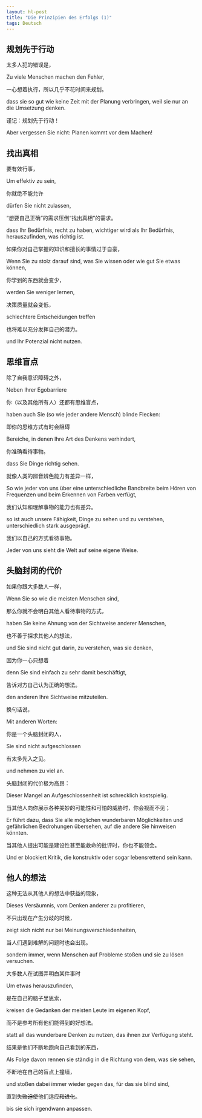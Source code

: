 ```yaml
---
layout: hl-post
title: "Die Prinzipien des Erfolgs (1)"
tags: Deutsch
---
```


## 规划先于行动

太多人犯的错误是，

Zu viele Menschen machen den Fehler, 

一心想着执行，所以几乎不花时间来规划。

dass sie so gut wie keine Zeit mit der Planung verbringen, weil sie nur an die Umsetzung denken.

谨记：规划先于行动！

Aber vergessen Sie nicht: Planen kommt vor dem Machen!

## 找出真相

要有效行事，

Um effektiv zu sein,

你就绝不能允许

dürfen Sie nicht zulassen,

“想要自己正确”的需求压倒“找出真相”的需求。

dass Ihr Bedürfnis, recht zu haben, wichtiger wird als Ihr Bedürfnis, herauszufinden, was richtig ist.

如果你对自己掌握的知识和擅长的事情过于自豪，

Wenn Sie zu stolz darauf sind, was Sie wissen oder wie gut Sie etwas können,

你学到的东西就会变少，

werden Sie weniger lernen,

决策质量就会变低，

schlechtere Entscheidungen treffen

也将难以充分发挥自己的潜力。

und Ihr Potenzial nicht nutzen.

## 思维盲点

除了自我意识障碍之外，

Neben Ihrer Egobarriere

你（以及其他所有人）还都有思维盲点，

haben auch Sie (so wie jeder andere Mensch) blinde Flecken:

即你的思维方式有时会阻碍

Bereiche, in denen Ihre Art des Denkens verhindert,

你准确看待事物。

dass Sie Dinge richtig sehen.

就像人类的辨音辨色能力有差异一样，

So wie jeder von uns über eine unterschiedliche Bandbreite beim Hören von Frequenzen und beim Erkennen von Farben verfügt,

我们认知和理解事物的能力也有差异。

so ist auch unsere Fähigkeit, Dinge zu sehen und zu verstehen, unterschiedlich stark ausgeprägt.

我们以自己的方式看待事物。

Jeder von uns sieht die Welt auf seine eigene Weise.

## 头脑封闭的代价

如果你跟大多数人一样，

Wenn Sie so wie die meisten Menschen sind,

那么你就不会明白其他人看待事物的方式，

haben Sie keine Ahnung von der Sichtweise anderer Menschen,

也不善于探求其他人的想法，

und Sie sind nicht gut darin, zu verstehen, was sie denken,

因为你一心只想着

denn Sie sind einfach zu sehr damit beschäftigt,

告诉对方自己认为正确的想法。

den anderen Ihre Sichtweise mitzuteilen.

换句话说，

Mit anderen Worten:

你是一个头脑封闭的人，

Sie sind nicht aufgeschlossen

有太多先入之见。

und nehmen zu viel an.

头脑封闭的代价极为高昂：

Dieser Mangel an Aufgeschlossenheit ist schrecklich kostspielig.

当其他人向你展示各种美妙的可能性和可怕的威胁时，你会视而不见；

Er führt dazu, dass Sie alle möglichen wunderbaren Möglichkeiten und gefährlichen Bedrohungen übersehen, auf die andere Sie hinweisen könnten.

当其他人提出可能是建设性甚至能救命的批评时，你也不能领会。

Und er blockiert Kritik, die konstruktiv oder sogar lebensrettend sein kann.

## 他人的想法

这种无法从其他人的想法中获益的现象，

Dieses Versäumnis, vom Denken anderer zu profitieren,

不只出现在产生分歧的时候，

zeigt sich nicht nur bei Meinungsverschiedenheiten,

当人们遇到难解的问题时也会出现。

sondern immer, wenn Menschen auf Probleme stoßen und sie zu lösen versuchen.

大多数人在试图弄明白某件事时

Um etwas herauszufinden,

是在自己的脑子里思索，

kreisen die Gedanken der meisten Leute im eigenen Kopf,

而不是参考所有他们能得到的好想法。

statt all das wunderbare Denken zu nutzen, das ihnen zur Verfügung steht.

结果是他们不断地跑向自己看到的东西，

Als Folge davon rennen sie ständig in die Richtung von dem, was sie sehen,

不断地在自己的盲点上撞墙，

und stoßen dabei immer wieder gegen das, für das sie blind sind,

直到~~失败迫使~~他们适应~~和进化~~。

bis sie sich irgendwann anpassen.
